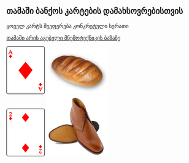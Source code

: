 ## თამაში ბანქოს კარტების დამახსოვრებისთვის

ყოველ კარტს შეეფერება კონკრეტული სურათი

[თამაში არის აგებული მნემოტექნიკის ბაზაზე](http://mnemotexnika.narod.ru/arch/0074.htm)

<img src="img/kard/b_01.svg" width=100>

 <img src="img/obr/b_01.jpg" width=160>
 <br>
<img src="img/kard/b_02.svg" width=100>

 <img src="img/obr/b_02.jpg" width=160>

